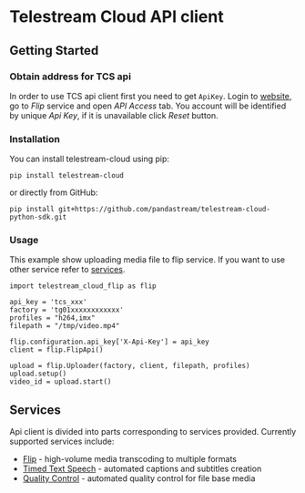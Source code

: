 # Telestream Cloud API client

## Getting Started
### Obtain address for TCS api
In order to use TCS api client first you need to get `ApiKey`. Login to [website](https://cloud.telestream.net/console), go to *Flip* service and open *API Access* tab.
You account will be identified by unique *Api Key*, if it is unavailable click *Reset* button.
### Installation

You can install telestream-cloud using pip:

    pip install telestream-cloud

or directly from GitHub:

    pip install git+https://github.com/pandastream/telestream-cloud-python-sdk.git


### Usage
This example show uploading media file to flip service. If you want to use other service refer to [services](#services).

    import telestream_cloud_flip as flip

    api_key = 'tcs_xxx'
    factory = 'tg01xxxxxxxxxxxx'
    profiles = "h264,imx"
    filepath = "/tmp/video.mp4"

    flip.configuration.api_key['X-Api-Key'] = api_key
    client = flip.FlipApi()

    upload = flip.Uploader(factory, client, filepath, profiles)
    upload.setup()
    video_id = upload.start()

## Services
Api client is divided into parts corresponding to services provided. Currently supported services include:
- [Flip](telestream_cloud_flip/README.md) - high-volume media transcoding to multiple formats
- [Timed Text Speech](telestream_cloud_tts/README.md) - automated captions and subtitles creation
- [Quality Control](telestream_cloud_qc/README.md) - automated quality control for file base media
